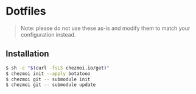# Dotfiles

> Note: please do not use these as-is and modify them to match your configuration instead.

## Installation

```sh
$ sh -c "$(curl -fsLS chezmoi.io/get)"
$ chezmoi init --apply botatooo
$ chezmoi git -- submodule init
$ chezmoi git -- submodule update
```
